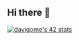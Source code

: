 ## Hi there 👋
[![davigome's 42 stats](https://badge.mediaplus.ma/binary/davigome?1337Badge=off&UM6P=off)](https://github.com/oakoudad/badge42)

<!--
**Thedeivi10/Thedeivi10** is a ✨ _special_ ✨ repository because its `README.md` (this file) appears on your GitHub profile.

Here are some ideas to get you started:

- 🔭 I’m currently working on ...
- 🌱 I’m currently learning ...
- 👯 I’m looking to collaborate on ...
- 🤔 I’m looking for help with ...
- 💬 Ask me about ...
- 📫 How to reach me: ...
- 😄 Pronouns: ...
- ⚡ Fun fact: ...
-->
